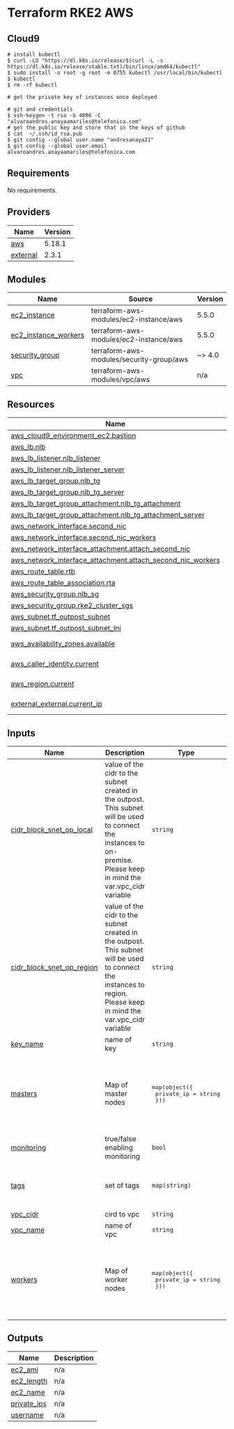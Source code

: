 # Terraform RKE2 AWS

## Cloud9

```
# install kubectl
$ curl -LO "https://dl.k8s.io/release/$(curl -L -s https://dl.k8s.io/release/stable.txt)/bin/linux/amd64/kubectl"
$ sudo install -o root -g root -m 0755 kubectl /usr/local/bin/kubectl
$ kubectl 
$ rm -rf kubectl

# get the private key of instances once deployed

# git and credentials
$ ssh-keygen -t rsa -b 4096 -C "alvaroandres.anayaamariles@telefonica.com" 
# get the public key and store that in the keys of github
$ cat  ~/.ssh/id_rsa.pub
$ git config --global user.name "andresanaya21"
$ git config --global user.email alvaroandres.anayaamariles@telefonica.com

```


<!-- BEGIN_TF_DOCS -->
## Requirements

No requirements.

## Providers

| Name | Version |
|------|---------|
| <a name="provider_aws"></a> [aws](#provider\_aws) | 5.18.1 |
| <a name="provider_external"></a> [external](#provider\_external) | 2.3.1 |

## Modules

| Name | Source | Version |
|------|--------|---------|
| <a name="module_ec2_instance"></a> [ec2\_instance](#module\_ec2\_instance) | terraform-aws-modules/ec2-instance/aws | 5.5.0 |
| <a name="module_ec2_instance_workers"></a> [ec2\_instance\_workers](#module\_ec2\_instance\_workers) | terraform-aws-modules/ec2-instance/aws | 5.5.0 |
| <a name="module_security_group"></a> [security\_group](#module\_security\_group) | terraform-aws-modules/security-group/aws | ~> 4.0 |
| <a name="module_vpc"></a> [vpc](#module\_vpc) | terraform-aws-modules/vpc/aws | n/a |

## Resources

| Name | Type |
|------|------|
| [aws_cloud9_environment_ec2.bastion](https://registry.terraform.io/providers/hashicorp/aws/latest/docs/resources/cloud9_environment_ec2) | resource |
| [aws_lb.nlb](https://registry.terraform.io/providers/hashicorp/aws/latest/docs/resources/lb) | resource |
| [aws_lb_listener.nlb_listener](https://registry.terraform.io/providers/hashicorp/aws/latest/docs/resources/lb_listener) | resource |
| [aws_lb_listener.nlb_listener_server](https://registry.terraform.io/providers/hashicorp/aws/latest/docs/resources/lb_listener) | resource |
| [aws_lb_target_group.nlb_tg](https://registry.terraform.io/providers/hashicorp/aws/latest/docs/resources/lb_target_group) | resource |
| [aws_lb_target_group.nlb_tg_server](https://registry.terraform.io/providers/hashicorp/aws/latest/docs/resources/lb_target_group) | resource |
| [aws_lb_target_group_attachment.nlb_tg_attachment](https://registry.terraform.io/providers/hashicorp/aws/latest/docs/resources/lb_target_group_attachment) | resource |
| [aws_lb_target_group_attachment.nlb_tg_attachment_server](https://registry.terraform.io/providers/hashicorp/aws/latest/docs/resources/lb_target_group_attachment) | resource |
| [aws_network_interface.second_nic](https://registry.terraform.io/providers/hashicorp/aws/latest/docs/resources/network_interface) | resource |
| [aws_network_interface.second_nic_workers](https://registry.terraform.io/providers/hashicorp/aws/latest/docs/resources/network_interface) | resource |
| [aws_network_interface_attachment.attach_second_nic](https://registry.terraform.io/providers/hashicorp/aws/latest/docs/resources/network_interface_attachment) | resource |
| [aws_network_interface_attachment.attach_second_nic_workers](https://registry.terraform.io/providers/hashicorp/aws/latest/docs/resources/network_interface_attachment) | resource |
| [aws_route_table.rtb](https://registry.terraform.io/providers/hashicorp/aws/latest/docs/resources/route_table) | resource |
| [aws_route_table_association.rta](https://registry.terraform.io/providers/hashicorp/aws/latest/docs/resources/route_table_association) | resource |
| [aws_security_group.nlb_sg](https://registry.terraform.io/providers/hashicorp/aws/latest/docs/resources/security_group) | resource |
| [aws_security_group.rke2_cluster_sgs](https://registry.terraform.io/providers/hashicorp/aws/latest/docs/resources/security_group) | resource |
| [aws_subnet.tf_outpost_subnet](https://registry.terraform.io/providers/hashicorp/aws/latest/docs/resources/subnet) | resource |
| [aws_subnet.tf_outpost_subnet_lni](https://registry.terraform.io/providers/hashicorp/aws/latest/docs/resources/subnet) | resource |
| [aws_availability_zones.available](https://registry.terraform.io/providers/hashicorp/aws/latest/docs/data-sources/availability_zones) | data source |
| [aws_caller_identity.current](https://registry.terraform.io/providers/hashicorp/aws/latest/docs/data-sources/caller_identity) | data source |
| [aws_region.current](https://registry.terraform.io/providers/hashicorp/aws/latest/docs/data-sources/region) | data source |
| [external_external.current_ip](https://registry.terraform.io/providers/hashicorp/external/latest/docs/data-sources/external) | data source |

## Inputs

| Name | Description | Type | Default |
|------|-------------|------|---------|
| <a name="input_cidr_block_snet_op_local"></a> [cidr\_block\_snet\_op\_local](#input\_cidr\_block\_snet\_op\_local) | value of the cidr to the subnet created in the outpost. This subnet will be used to connect the instances to on-premise. Please keep in mind the var.vpc\_cidr variable | `string` | `"10.0.5.0/24"` |
| <a name="input_cidr_block_snet_op_region"></a> [cidr\_block\_snet\_op\_region](#input\_cidr\_block\_snet\_op\_region) | value of the cidr to the subnet created in the outpost. This subnet will be used to connect the instances to region. Please keep in mind the var.vpc\_cidr variable | `string` | `"10.0.4.0/24"` |
| <a name="input_key_name"></a> [key\_name](#input\_key\_name) | name of key | `string` | `"outpost-key"` |
| <a name="input_masters"></a> [masters](#input\_masters) | Map of master nodes | <pre>map(object({<br>    private_ip = string<br>  }))</pre> | <pre>{<br>  "rke2-master-0": {<br>    "private_ip": "10.0.5.10"<br>  },<br>  "rke2-master-1": {<br>    "private_ip": "10.0.5.11"<br>  }<br>}</pre> |
| <a name="input_monitoring"></a> [monitoring](#input\_monitoring) | true/false enabling monitoring | `bool` | `true` |
| <a name="input_tags"></a> [tags](#input\_tags) | set of tags | `map(string)` | <pre>{<br>  "environment": "Outpost",<br>  "owner": "andres"<br>}</pre> |
| <a name="input_vpc_cidr"></a> [vpc\_cidr](#input\_vpc\_cidr) | cird to vpc | `string` | `"10.0.0.0/16"` |
| <a name="input_vpc_name"></a> [vpc\_name](#input\_vpc\_name) | name of vpc | `string` | `"tf-vpc-outpost"` |
| <a name="input_workers"></a> [workers](#input\_workers) | Map of worker nodes | <pre>map(object({<br>    private_ip = string<br>  }))</pre> | <pre>{<br>  "rke2-worker-0": {<br>    "private_ip": "10.0.5.12"<br>  },<br>  "rke2-worker-1": {<br>    "private_ip": "10.0.5.13"<br>  }<br>}</pre> |

## Outputs

| Name | Description |
|------|-------------|
| <a name="output_ec2_ami"></a> [ec2\_ami](#output\_ec2\_ami) | n/a |
| <a name="output_ec2_length"></a> [ec2\_length](#output\_ec2\_length) | n/a |
| <a name="output_ec2_name"></a> [ec2\_name](#output\_ec2\_name) | n/a |
| <a name="output_private_ips"></a> [private\_ips](#output\_private\_ips) | n/a |
| <a name="output_username"></a> [username](#output\_username) | n/a |
<!-- END_TF_DOCS -->